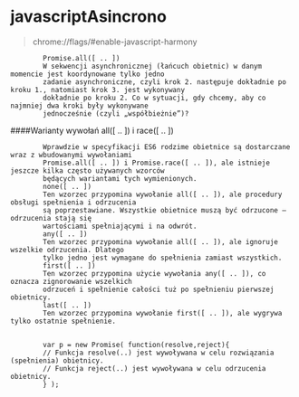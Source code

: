 # javascriptAsincrono
        
        
> chrome://flags/#enable-javascript-harmony
        
        
        
            Promise.all([ .. ])
            W sekwencji asynchronicznej (łańcuch obietnic) w danym momencie jest koordynowane tylko jedno
            zadanie asynchroniczne, czyli krok 2. następuje dokładnie po kroku 1., natomiast krok 3. jest wykonywany
            dokładnie po kroku 2. Co w sytuacji, gdy chcemy, aby co najmniej dwa kroki były wykonywane
            jednocześnie (czyli „współbieżnie”)?
        
####Warianty wywołań all([ .. ]) i race([ .. ])
        
        
            Wprawdzie w specyfikacji ES6 rodzime obietnice są dostarczane wraz z wbudowanymi wywołaniami
            Promise.all([ .. ]) i Promise.race([ .. ]), ale istnieje jeszcze kilka często używanych wzorców
            będących wariantami tych wymienionych.
            none([ .. ])
            Ten wzorzec przypomina wywołanie all([ .. ]), ale procedury obsługi spełnienia i odrzucenia
            są poprzestawiane. Wszystkie obietnice muszą być odrzucone — odrzucenia stają się
            wartościami spełniającymi i na odwrót.
            any([ .. ])
            Ten wzorzec przypomina wywołanie all([ .. ]), ale ignoruje wszelkie odrzucenia. Dlatego
            tylko jedno jest wymagane do spełnienia zamiast wszystkich.
            first([ .. ])
            Ten wzorzec przypomina użycie wywołania any([ .. ]), co oznacza zignorowanie wszelkich
            odrzuceń i spełnienie całości tuż po spełnieniu pierwszej obietnicy.
            last([ .. ])
            Ten wzorzec przypomina wywołanie first([ .. ]), ale wygrywa tylko ostatnie spełnienie.
        
        
            var p = new Promise( function(resolve,reject){
            // Funkcja resolve(..) jest wywoływana w celu rozwiązania (spełnienia) obietnicy.
            // Funkcja reject(..) jest wywoływana w celu odrzucenia obietnicy.
            } );